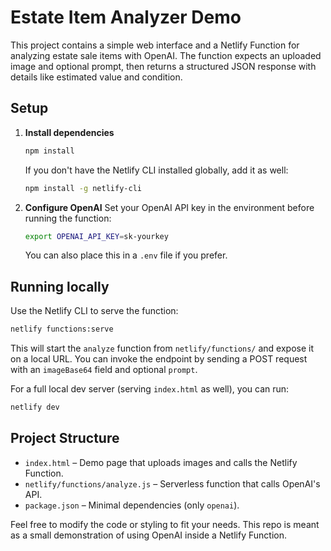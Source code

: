 # Estate Item Analyzer Demo

This project contains a simple web interface and a Netlify Function for analyzing estate sale items with OpenAI. The function expects an uploaded image and optional prompt, then returns a structured JSON response with details like estimated value and condition.

## Setup

1. **Install dependencies**
   ```bash
   npm install
   ```
   If you don't have the Netlify CLI installed globally, add it as well:
   ```bash
   npm install -g netlify-cli
   ```

2. **Configure OpenAI**
   Set your OpenAI API key in the environment before running the function:
   ```bash
   export OPENAI_API_KEY=sk-yourkey
   ```
   You can also place this in a `.env` file if you prefer.

## Running locally

Use the Netlify CLI to serve the function:
```bash
netlify functions:serve
```
This will start the `analyze` function from `netlify/functions/` and expose it on a local URL. You can invoke the endpoint by sending a POST request with an `imageBase64` field and optional `prompt`.

For a full local dev server (serving `index.html` as well), you can run:
```bash
netlify dev
```

## Project Structure

- `index.html` – Demo page that uploads images and calls the Netlify Function.
- `netlify/functions/analyze.js` – Serverless function that calls OpenAI's API.
- `package.json` – Minimal dependencies (only `openai`).

Feel free to modify the code or styling to fit your needs. This repo is meant as a small demonstration of using OpenAI inside a Netlify Function.
